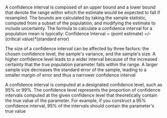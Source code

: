 A confidence interval is composed of an upper bound and a lower bound that denote the range within which the estimate would be expected to fall if resampled. The bounds are calculated by taking the sample statistic, computed from a subset of the population, and modifying the estimate to include uncertainty. The formula to calculate a confidence interval for a population mean is typically: Confidence Interval = (point estimate) +/- (critical value)*(standard error)


The size of a confidence interval can be affected by three factors: the chosen confidence level, the sample's variance, and the sample's size. A higher confidence level leads to a wider interval because of the increased certainty that the true population parameter falls within the range. A larger sample size decreases the standard error of the sample, leading to a smaller margin of error and thus a narrower confidence interval 

A confidence interval is computed at a designated confidence level, such as 95% or 99%. The confidence level represents the proportion of confidence intervals computed at the given confidence level that theoretically contain the true value of the parameter. For example, if you construct a 95% confidence interval, 95% of the intervals should contain the parameter's true value
